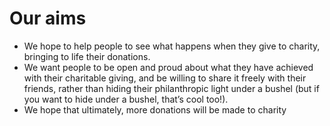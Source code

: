 # Our aims

 - We hope to help people to see what happens when they give to charity, bringing to life their donations.
 - We want people to be open and proud about what they have achieved with their charitable giving, and be willing to share it freely with their friends, rather than hiding their philanthropic light under a bushel (but if you want to hide under a bushel, that’s cool too!).
 - We hope that ultimately, more donations will be made to charity

